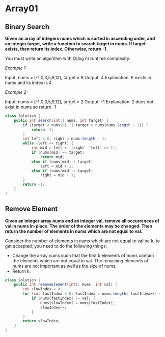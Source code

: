 # Array01
## Binary Search
**Given an array of integers nums which is sorted in ascending order, and an integer target, write a function to search target in nums. If target exists, then return its index. Otherwise, return -1.**

You must write an algorithm with O(log n) runtime complexity.

 

*Example 1:*

Input: nums = [-1,0,3,5,9,12], target = 9
Output: 4
Explanation: 9 exists in nums and its index is 4

*Example 2:*

Input: nums = [-1,0,3,5,9,12], target = 2
Output: -1
Explanation: 2 does not exist in nums so return -1

```java
class Solution {
    public int search(int[] nums, int target) {
        if (target < nums[0] || target > nums[nums.length - 1]) {
            return -1;
        }
        int left = 0, right = nums.length - 1;
        while (left <= right) {
            int mid = left + ((right - left) >> 1);
            if (nums[mid] == target)
                return mid;
            else if (nums[mid] < target)
                left = mid + 1;
            else if (nums[mid] > target)
                right = mid - 1;
        }
        return -1;
    }
}
```

## Remove Element
**Given an integer array nums and an integer val, remove all occurrences of val in nums in-place. The order of the elements may be changed. Then return the number of elements in nums which are not equal to val.**

Consider the number of elements in nums which are not equal to val be k, to get accepted, you need to do the following things:

- Change the array nums such that the first k elements of nums contain the elements which are not equal to val. The remaining elements of nums are not important as well as the size of nums.
- Return k.

```java
class Solution {
    public int removeElement(int[] nums, int val) {
        int slowIndex = 0;
        for (int fastIndex = 0; fastIndex < nums.length; fastIndex++) {
            if (nums[fastIndex] != val) {
                nums[slowIndex] = nums[fastIndex];
                slowIndex++;
            }
        }
        return slowIndex;
    }
}
```

